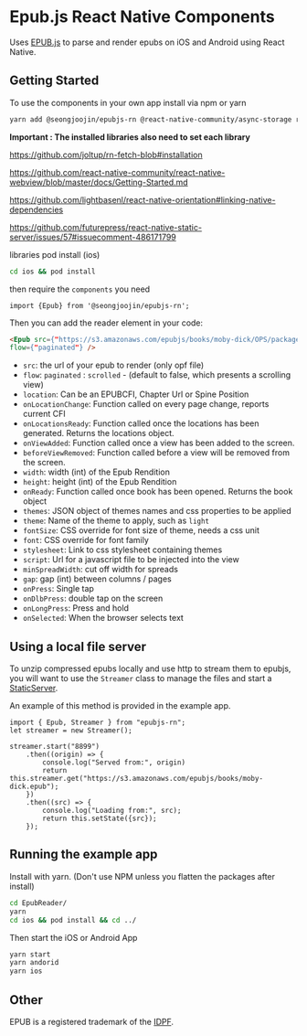 # Epub.js React Native Components

Uses [EPUB.js](https://github.com/futurepress/epub.js) to parse and render epubs on iOS and Android using React Native.

## Getting Started

To use the components in your own app install via npm or yarn

```bash
yarn add @seongjoojin/epubjs-rn @react-native-community/async-storage react-native-webview @lightbase/react-native-orientation rn-fetch-blob react-native-zip-archive react-native-static-server
```

**Important : The installed libraries also need to set each library**

https://github.com/joltup/rn-fetch-blob#installation

https://github.com/react-native-community/react-native-webview/blob/master/docs/Getting-Started.md

https://github.com/lightbasenl/react-native-orientation#linking-native-dependencies

https://github.com/futurepress/react-native-static-server/issues/57#issuecomment-486171799

libraries pod install (ios)

```bash
cd ios && pod install
```

then require the `components` you need

```
import {Epub} from '@seongjoojin/epubjs-rn';
```

Then you can add the reader element in your code:

```html
<Epub src={"https://s3.amazonaws.com/epubjs/books/moby-dick/OPS/package.opf"}
flow={"paginated"} />
```

- `src`: the url of your epub to render (only opf file)
- `flow`: `paginated` : `scrolled` - (default to false, which presents a scrolling view)
- `location`: Can be an EPUBCFI, Chapter Url or Spine Position
- `onLocationChange`: Function called on every page change, reports current CFI
- `onLocationsReady`: Function called once the locations has been generated. Returns the locations object.
- `onViewAdded`: Function called once a view has been added to the screen.
- `beforeViewRemoved`: Function called before a view will be removed from the screen.
- `width`: width (int) of the Epub Rendition
- `height`: height (int) of the Epub Rendition
- `onReady`: Function called once book has been opened. Returns the book object
- `themes`: JSON object of themes names and css properties to be applied
- `theme`: Name of the theme to apply, such as `light`
- `fontSize`: CSS override for font size of theme, needs a css unit
- `font`: CSS override for font family
- `stylesheet`: Link to css stylesheet containing themes
- `script`: Url for a javascript file to be injected into the view
- `minSpreadWidth`: cut off width for spreads
- `gap`: gap (int) between columns / pages
- `onPress`: Single tap
- `onDlbPress`: double tap on the screen
- `onLongPress`: Press and hold
- `onSelected`: When the browser selects text

## Using a local file server

To unzip compressed epubs locally and use http to stream them to epubjs,
you will want to use the `Streamer` class to manage the files and start a [StaticServer](https://github.com/futurepress/react-native-static-server).

An example of this method is provided in the example app.

```
import { Epub, Streamer } from "epubjs-rn";
let streamer = new Streamer();

streamer.start("8899")
	.then((origin) => {
		console.log("Served from:", origin)
		return this.streamer.get("https://s3.amazonaws.com/epubjs/books/moby-dick.epub");
	})
	.then((src) => {
		console.log("Loading from:", src);
		return this.setState({src});
	});
```

## Running the example app

Install with yarn. (Don't use NPM unless you flatten the packages after install)

```bash
cd EpubReader/
yarn
cd ios && pod install && cd ../
```

Then start the iOS or Android App

```bash
yarn start
yarn andorid
yarn ios
```

## Other

EPUB is a registered trademark of the [IDPF](http://idpf.org/).
